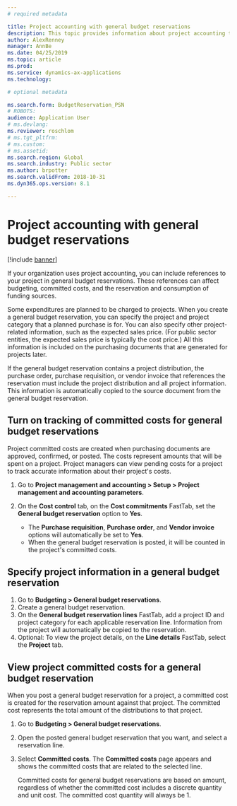 ```yaml
---
# required metadata

title: Project accounting with general budget reservations
description: This topic provides information about project accounting that uses general budget reservations for Public sector.
author: AlexRenney
manager: AnnBe
ms.date: 04/25/2019
ms.topic: article
ms.prod: 
ms.service: dynamics-ax-applications
ms.technology: 

# optional metadata

ms.search.form: BudgetReservation_PSN 
# ROBOTS: 
audience: Application User
# ms.devlang: 
ms.reviewer: roschlom
# ms.tgt_pltfrm: 
# ms.custom: 
# ms.assetid: 
ms.search.region: Global
ms.search.industry: Public sector
ms.author: brpotter
ms.search.validFrom: 2018-10-31
ms.dyn365.ops.version: 8.1

---
```


# Project accounting with general budget reservations

[!include [banner](../includes/banner.md)]

If your organization uses project accounting, you can include references to your project in general budget reservations. These references can affect budgeting, committed costs, and the reservation and consumption of funding sources.

Some expenditures are planned to be charged to projects. When you create a general budget reservation, you can specify the project and project category that a planned purchase is for. You can also specify other project-related information, such as the expected sales price. (For public sector entities, the expected sales price is typically the cost price.) All this information is included on the purchasing documents that are generated for projects later.

If the general budget reservation contains a project distribution, the purchase order, purchase requisition, or vendor invoice that references the reservation must include the project distribution and all project information. This information is automatically copied to the source document from the general budget reservation.

## Turn on tracking of committed costs for general budget reservations

Project committed costs are created when purchasing documents are approved, confirmed, or posted. The costs represent amounts that will be spent on a project. Project managers can view pending costs for a project to track accurate information about their project's costs.

1. Go to **Project management and accounting \> Setup \> Project management and accounting parameters**.
2. On the **Cost control** tab, on the **Cost commitments** FastTab, set the **General budget reservation** option to **Yes**.

    - The **Purchase requisition**, **Purchase order**, and **Vendor invoice** options will automatically be set to **Yes**.
    - When the general budget reservation is posted, it will be counted in the project's committed costs.

## Specify project information in a general budget reservation

1. Go to **Budgeting \> General budget reservations**.
2. Create a general budget reservation.
3. On the **General budget reservation lines** FastTab, add a project ID and project category for each applicable reservation line. Information from the project will automatically be copied to the reservation.
4. Optional: To view the project details, on the **Line details** FastTab, select the **Project** tab.

## View project committed costs for a general budget reservation

When you post a general budget reservation for a project, a committed cost is created for the reservation amount against that project. The committed cost represents the total amount of the distributions to that project.

1. Go to **Budgeting \> General budget reservations**.
2. Open the posted general budget reservation that you want, and select a reservation line.
3. Select **Committed costs**. The **Committed costs** page appears and shows the committed costs that are related to the selected line.

    Committed costs for general budget reservations are based on amount, regardless of whether the committed cost includes a discrete quantity and unit cost. The committed cost quantity will always be 1.
